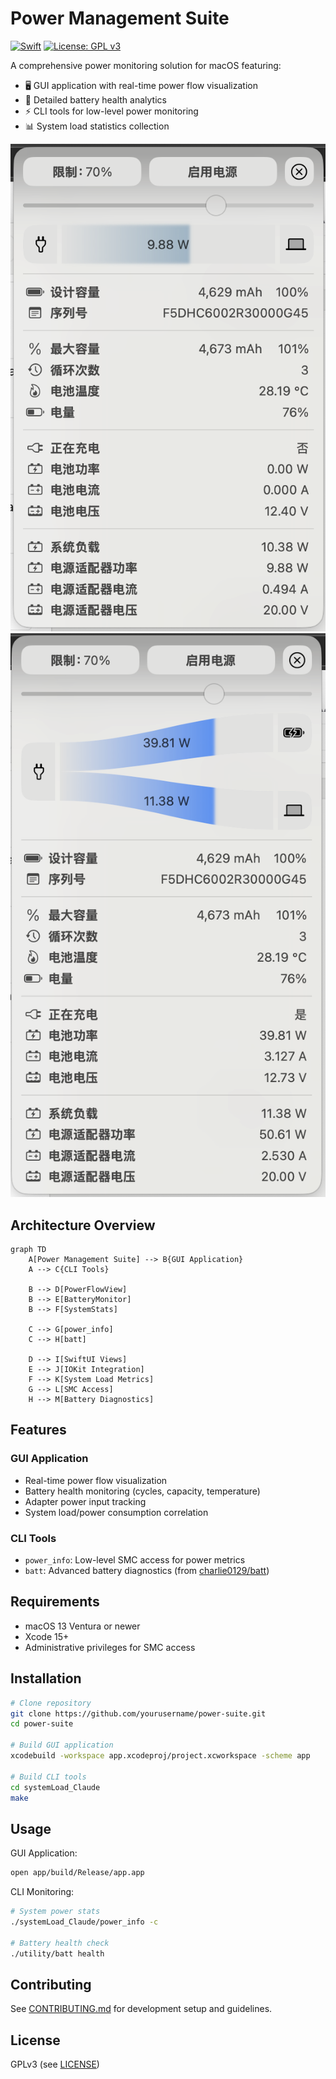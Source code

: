 # Power Management Suite

[![Swift](https://img.shields.io/badge/Swift-5.9-orange.svg)]()
[![License: GPL v3](https://img.shields.io/badge/License-GPLv3-blue.svg)](https://www.gnu.org/licenses/gpl-3.0)

A comprehensive power monitoring solution for macOS featuring:

- 🖥 GUI application with real-time power flow visualization
- 🔋 Detailed battery health analytics
- ⚡️ CLI tools for low-level power monitoring
- 📊 System load statistics collection

![](image/capture0.png)
![](image/capture1.png)

## Architecture Overview

```mermaid
graph TD
    A[Power Management Suite] --> B{GUI Application}
    A --> C{CLI Tools}
    
    B --> D[PowerFlowView]
    B --> E[BatteryMonitor]
    B --> F[SystemStats]
    
    C --> G[power_info]
    C --> H[batt]
    
    D --> I[SwiftUI Views]
    E --> J[IOKit Integration]
    F --> K[System Load Metrics]
    G --> L[SMC Access]
    H --> M[Battery Diagnostics]
```

## Features

### GUI Application
- Real-time power flow visualization
- Battery health monitoring (cycles, capacity, temperature)
- Adapter power input tracking
- System load/power consumption correlation

### CLI Tools
- `power_info`: Low-level SMC access for power metrics
- `batt`: Advanced battery diagnostics (from [charlie0129/batt](https://github.com/charlie0129/batt))

## Requirements

- macOS 13 Ventura or newer
- Xcode 15+
- Administrative privileges for SMC access

## Installation

```bash
# Clone repository
git clone https://github.com/yourusername/power-suite.git
cd power-suite

# Build GUI application
xcodebuild -workspace app.xcodeproj/project.xcworkspace -scheme app

# Build CLI tools
cd systemLoad_Claude
make
```

## Usage

GUI Application:
```bash
open app/build/Release/app.app
```

CLI Monitoring:
```bash
# System power stats
./systemLoad_Claude/power_info -c

# Battery health check
./utility/batt health
```

## Contributing
See [CONTRIBUTING.md](CONTRIBUTING.md) for development setup and guidelines.

## License
GPLv3 (see [LICENSE](LICENSE))